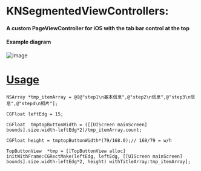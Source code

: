 # KNSegmentedViewControllers:

#### A custom PageViewController for iOS with the tab bar control at the top


#### Example diagram

![image](https://wx1.sinaimg.cn/large/af39b376gy1fy7h5yfu0pj20ku112n3s.jpg)




# [Usage](https://github.com/zhangkn/KNSegmentedViewControllers/blob/master/KNSegmentedViewControllers/regNA/view/KNmasterRegView.m)

```
NSArray *tmp_itemArray = @[@"step1\n基本信息",@"step2\n信息",@"step3\n信息",@"step4\n照片"];

CGFloat leftEdg = 15;

CGFloat  tmptopButtonWidth = ([[UIScreen mainScreen] bounds].size.width-leftEdg*2)/tmp_itemArray.count;

CGFloat height = tmptopButtonWidth*(79/168.0);// 168/79 = w/h

TopButtonView  *tmp = [[TopButtonView alloc] initWithFrame:CGRectMake(leftEdg, leftEdg, [[UIScreen mainScreen] bounds].size.width-leftEdg*2, height) withTitleArray:tmp_itemArray];

```
